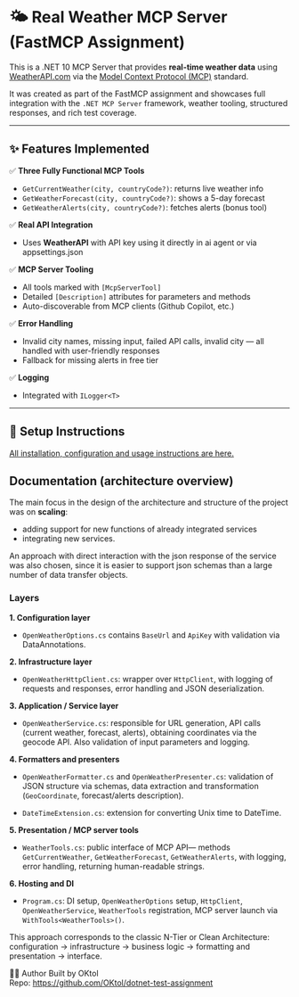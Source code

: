 # 🌤️ Real Weather MCP Server (FastMCP Assignment)

This is a .NET 10 MCP Server that provides **real-time weather data** using [WeatherAPI.com](https://www.weatherapi.com/) via the [Model Context Protocol (MCP)](https://modelcontextprotocol.io/) standard.

It was created as part of the FastMCP assignment and showcases full integration with the `.NET MCP Server` framework, weather tooling, structured responses, and rich test coverage.

---

## ✨ Features Implemented

✅ **Three Fully Functional MCP Tools**  
- `GetCurrentWeather(city, countryCode?)`: returns live weather info  
- `GetWeatherForecast(city, countryCode?)`: shows a 5-day forecast  
- `GetWeatherAlerts(city, countryCode?)`: fetches alerts (bonus tool)

✅ **Real API Integration**  
- Uses **WeatherAPI** with API key using it directly in ai agent or via appsettings.json

✅ **MCP Server Tooling**  
- All tools marked with `[McpServerTool]`  
- Detailed `[Description]` attributes for parameters and methods  
- Auto-discoverable from MCP clients (Github Copilot, etc.)

✅ **Error Handling**  
- Invalid city names, missing input, failed API calls, invalid city — all handled with user-friendly responses  
- Fallback for missing alerts in free tier

✅ **Logging**  
- Integrated with `ILogger<T>`

---

## 🚀 Setup Instructions

[All installation, configuration and usage instructions are here.](/WeatherMcpServer/README.md)

## Documentation (architecture overview)

The main focus in the design of the architecture and structure of the project was on **scaling**:
- adding support for new functions of already integrated services
- integrating new services.

An approach with direct interaction with the json response of the service was also chosen, since it is easier to support json schemas than a large number of data transfer objects.

### Layers
**1. Configuration layer**
- `OpenWeatherOptions.cs` contains `BaseUrl` and `ApiKey` with validation via DataAnnotations.

**2. Infrastructure layer**
- `OpenWeatherHttpClient.cs`: wrapper over `HttpClient`, with logging of requests and responses, error handling and JSON deserialization.

**3. Application / Service layer**
- `OpenWeatherService.cs`: responsible for URL generation, API calls (current weather, forecast, alerts), obtaining coordinates via the geocode API. Also validation of input parameters and logging.

**4. Formatters and presenters**
- `OpenWeatherFormatter.cs` and `OpenWeatherPresenter.cs`: validation of JSON structure via schemas, data extraction and transformation (`GeoCoordinate`, forecast/alerts description).

- `DateTimeExtension.cs`: extension for converting Unix time to DateTime.

**5. Presentation / MCP server tools**
- `WeatherTools.cs`: public interface of MCP API— methods `GetCurrentWeather`, `GetWeatherForecast`, `GetWeatherAlerts`, with logging, error handling, returning human-readable strings.

**6. Hosting and DI**
- `Program.cs`: DI setup, `OpenWeatherOptions` setup, `HttpClient`, `OpenWeatherService`, `WeatherTools` registration, MCP server launch via `WithTools<WeatherTools>()`.

This approach corresponds to the classic N-Tier or Clean Architecture: configuration → infrastructure → business logic → formatting and presentation → interface.

👨‍💻 Author
Built by OKtol <br>
Repo: https://github.com/OKtol/dotnet-test-assignment
